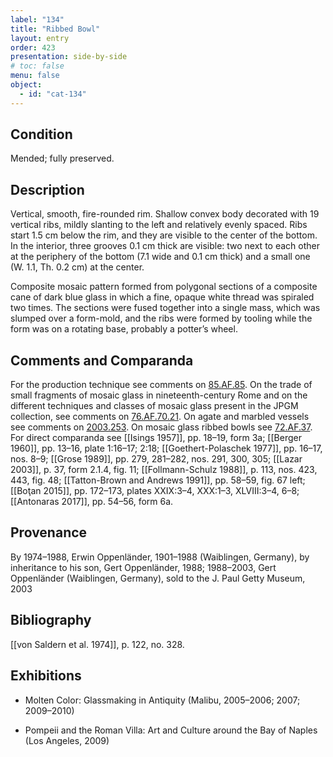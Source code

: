 ```yaml
---
label: "134"
title: "Ribbed Bowl"
layout: entry
order: 423
presentation: side-by-side
# toc: false
menu: false
object:
  - id: "cat-134"
---
```


## Condition

Mended; fully preserved.

## Description

Vertical, smooth, fire-rounded rim. Shallow convex body decorated with 19 vertical ribs, mildly slanting to the left and relatively evenly spaced. Ribs start 1.5 cm below the rim, and they are visible to the center of the bottom. In the interior, three grooves 0.1 cm thick are visible: two next to each other at the periphery of the bottom (7.1 wide and 0.1 cm thick) and a small one (W. 1.1, Th. 0.2 cm) at the center.

Composite mosaic pattern formed from polygonal sections of a composite cane of dark blue glass in which a fine, opaque white thread was spiraled two times. The sections were fused together into a single mass, which was slumped over a form-mold, and the ribs were formed by tooling while the form was on a rotating base, probably a potter’s wheel.

## Comments and Comparanda

For the production technique see comments on [85.AF.85](#num). On the trade of small fragments of mosaic glass in nineteenth-century Rome and on the different techniques and classes of mosaic glass present in the JPGM collection, see comments on [76.AF.70.21](#num). On agate and marbled vessels see comments on [2003.253](#num). On mosaic glass ribbed bowls see [72.AF.37](#num). For direct comparanda see [[Isings 1957]], pp. 18–19, form 3a; [[Berger 1960]], pp. 13–16, plate 1:16–17; 2:18; [[Goethert-Polaschek 1977]], pp. 16–17, nos. 8–9; [[Grose 1989]], pp. 279, 281–282, nos. 291, 300, 305; [[Lazar 2003]], p. 37, form 2.1.4, fig. 11; [[Follmann-Schulz 1988]], p. 113, nos. 423, 443, fig. 48; [[Tatton-Brown and Andrews 1991]], pp. 58–59, fig. 67 left; [[Boţan 2015]], pp. 172–173, plates XXIX:3–4, XXX:1–3, XLVIII:3–4, 6–8; [[Antonaras 2017]], pp. 54–56, form 6a.

## Provenance

By 1974–1988, Erwin Oppenländer, 1901–1988 (Waiblingen, Germany), by inheritance to his son, Gert Oppenländer, 1988; 1988–2003, Gert Oppenländer (Waiblingen, Germany), sold to the J. Paul Getty Museum, 2003

## Bibliography

[[von Saldern et al. 1974]], p. 122, no. 328.

## Exhibitions

-   Molten Color: Glassmaking in Antiquity (Malibu, 2005–2006; 2007; 2009–2010)

-   Pompeii and the Roman Villa: Art and Culture around the Bay of Naples (Los Angeles, 2009)
